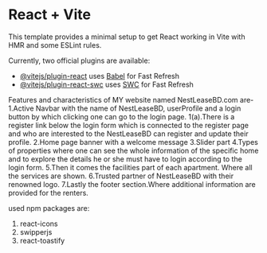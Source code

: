 # React + Vite

This template provides a minimal setup to get React working in Vite with HMR and some ESLint rules.

Currently, two official plugins are available:

- [@vitejs/plugin-react](https://github.com/vitejs/vite-plugin-react/blob/main/packages/plugin-react/README.md) uses [Babel](https://babeljs.io/) for Fast Refresh
- [@vitejs/plugin-react-swc](https://github.com/vitejs/vite-plugin-react-swc) uses [SWC](https://swc.rs/) for Fast Refresh



Features and characteristics of MY website named NestLeaseBD.com are-
1.Active Navbar with the name of NestLeaseBD, userProfile and a login button by which clicking one can go to the login page. 
1(a).There is a register link below the login form which is connected to the register page and who are interested to the NestLeaseBD can register and update their profile.
2.Home page banner with a welcome message
3.Slider part
4.Types of properties where one can see the whole information of the specific home and to explore the details he or she must have to login according to the login form.
5.Then it comes the facilities part of each apartment. Where all the services are shown.
6.Trusted partner of NestLeaseBD with their renowned logo.
7.Lastly the footer section.Where additional information are provided for the renters. 


used npm packages are:
1) react-icons
2) swipperjs
3) react-toastify

